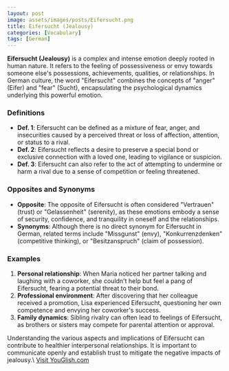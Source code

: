 ```yaml
---
layout: post
image: assets/images/posts/Eifersucht.png
title: Eifersucht (Jealousy)
categories: [Vocabulary]
tags: [German]
---
```


**Eifersucht (Jealousy)** is a complex and intense emotion deeply rooted in human nature. It refers to the feeling of possessiveness or envy towards someone else's possessions, achievements, qualities, or relationships. In German culture, the word "Eifersucht" combines the concepts of "anger" (Eifer) and "fear" (Sucht), encapsulating the psychological dynamics underlying this powerful emotion.

### Definitions
- **Def. 1**: Eifersucht can be defined as a mixture of fear, anger, and insecurities caused by a perceived threat or loss of affection, attention, or status to a rival.
- **Def. 2**: Eifersucht reflects a desire to preserve a special bond or exclusive connection with a loved one, leading to vigilance or suspicion.
- **Def. 3**: Eifersucht can also refer to the act of attempting to undermine or harm a rival due to a sense of competition or feeling threatened.

### Opposites and Synonyms

- **Opposite**: The opposite of Eifersucht is often considered "Vertrauen" (trust) or "Gelassenheit" (serenity), as these emotions embody a sense of security, confidence, and tranquility in oneself and the relationships.
- **Synonyms**: Although there is no direct synonym for Eifersucht in German, related terms include "Missgunst" (envy), "Konkurrenzdenken" (competitive thinking), or "Besitzanspruch" (claim of possession).

### Examples
1. **Personal relationship**: When Maria noticed her partner talking and laughing with a coworker, she couldn't help but feel a pang of Eifersucht, fearing a potential threat to their bond.
2. **Professional environment**: After discovering that her colleague received a promotion, Lisa experienced Eifersucht, questioning her own competence and envying her coworker's success.
3. **Family dynamics**: Sibling rivalry can often lead to feelings of Eifersucht, as brothers or sisters may compete for parental attention or approval.

Understanding the various aspects and implications of Eifersucht can contribute to healthier interpersonal relationships. It is important to communicate openly and establish trust to mitigate the negative impacts of jealousy.\ <a id="yg-widget-0" class="youglish-widget" data-query="Eifersucht" data-lang="german" data-components="8412" data-auto-start="0" data-bkg-color="theme_light" data-title="How%20to%20pronounce%20Eifersucht%20in%20German"  rel="nofollow" href="https://youglish.com">Visit YouGlish.com</a><script async src="https://youglish.com/public/emb/widget.js" charset="utf-8"></script>